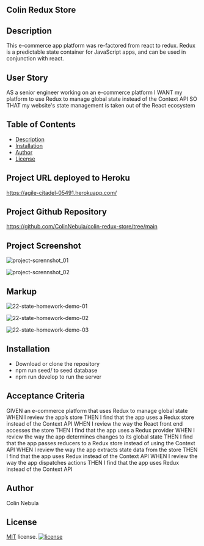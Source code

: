 ## Colin Redux Store

## Description
This e-commerce app platform was re-factored from react to redux.
Redux is a predictable state container for JavaScript apps, and can be used in conjunction with react.

## User Story
AS a senior engineer working on an e-commerce platform
I WANT my platform to use Redux to manage global state instead of the Context API
SO THAT my website's state management is taken out of the React ecosystem
## Table of Contents
  * [Description](#description)
  * [Installation](#installation)
  * [Author](#author)
  * [License](#license)

## Project URL deployed to Heroku
https://agile-citadel-05491.herokuapp.com/
## Project Github Repository
https://github.com/ColinNebula/colin-redux-store/tree/main

## Project Screenshot
![project-scrennshot_01](https://user-images.githubusercontent.com/57843842/142781182-04e730f0-a3dc-4ec3-bc46-395af6bd0717.jpg)

![project-scrennshot_02](https://user-images.githubusercontent.com/57843842/142781187-690b7264-8dab-4d7f-8aa9-0ae7ade50645.jpg)

## Markup
![22-state-homework-demo-01](https://user-images.githubusercontent.com/57843842/142780755-a53baafd-d20e-4098-bc7e-834ecc5525f7.gif)

![22-state-homework-demo-02](https://user-images.githubusercontent.com/57843842/142780762-bb358416-3d79-421f-8038-1ed5da49a6cf.gif)

![22-state-homework-demo-03](https://user-images.githubusercontent.com/57843842/142780764-f595f030-3b7c-4224-a747-33ced86d7938.gif)


## Installation
* Download or clone the repository
* npm run seed/ to seed database
* npm run develop to run the server
## Acceptance Criteria
GIVEN an e-commerce platform that uses Redux to manage global state
WHEN I review the app’s store
THEN I find that the app uses a Redux store instead of the Context API
WHEN I review the way the React front end accesses the store
THEN I find that the app uses a Redux provider
WHEN I review the way the app determines changes to its global state
THEN I find that the app passes reducers to a Redux store instead of using the Context API
WHEN I review the way the app extracts state data from the store
THEN I find that the app uses Redux instead of the Context API
WHEN I review the way the app dispatches actions
THEN I find that the app uses Redux instead of the Context API

## Author
Colin Nebula
## License
[MIT](https://opensource.org/licenses/MIT) license.
[![license](https://img.shields.io/badge/license-MIT-brightgreen)](https://shields.io)